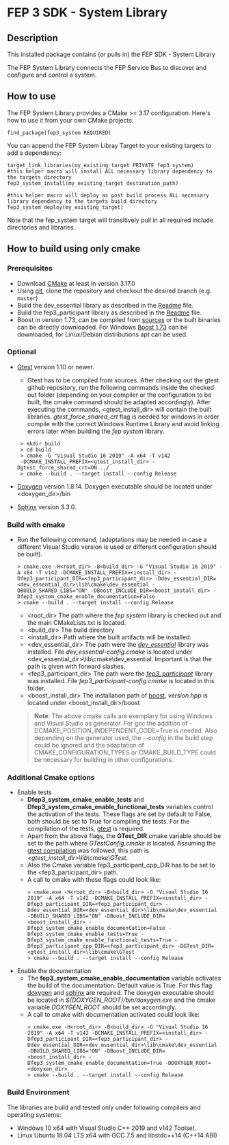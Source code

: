 <!--
  Copyright @ 2021 VW Group. All rights reserved.
  
      This Source Code Form is subject to the terms of the Mozilla
      Public License, v. 2.0. If a copy of the MPL was not distributed
      with this file, You can obtain one at https://mozilla.org/MPL/2.0/.
  
  If it is not possible or desirable to put the notice in a particular file, then
  You may include the notice in a location (such as a LICENSE file in a
  relevant directory) where a recipient would be likely to look for such a notice.
  
  You may add additional accurate notices of copyright ownership.
  
  -->

FEP 3 SDK - System Library
============================

## Description ##

This installed package contains (or pulls in) the FEP SDK - System Library

The FEP System Library connects the FEP Service Bus to discover and configure and control a system.

## How to use ###

The FEP System Library provides a CMake >= 3.17 configuration. Here's how to use it from your own CMake projects:

    find_package(fep3_system REQUIRED)

You can append the FEP System Libray Target to your existing targets to add a dependency:

    target_link_libraries(my_existing_target PRIVATE fep3_system)
    #this helper macro will install ALL necessary library dependency to the targets directory
    fep3_system_install(my_existing_target destination_path)

    #this helper macro will deploy as post build process ALL necessary library dependency to the targets build directory
    fep3_system_deploy(my_existing_target)

Note that the fep_system target will transitively pull in all required include directories and libraries.

## How to build using only cmake ###
### Prerequisites
- Download [CMake](https://cmake.org/) at least in version 3.17.0
- Using [git](https://git-scm.com/), clone the repository and checkout the desired branch (e.g. `master`)
- <a id="howtodevessential"></a> Build the dev_essential library as described in the [Readme](https://www.github.com/dev-essential) file.
- <a id="howtofep3participant"></a> Build the fep3_participant library as described in the [Readme](https://www.github.com/fep3_participant) file.
- <a id="howtoboost"></a> Boost in version 1.73, can be compiled from [sources](https://boostorg.jfrog.io/artifactory/main/release/1.73.0/source/) or the built binaries can be directly downloaded. For Windows [Boost 1.73](https://sourceforge.net/projects/boost/files/boost-binaries/1.73.0/boost_1_73_0-msvc-14.1-64.exe/download) can be downloaded, for Linux/Debian distributions apt can be used.

### Optional
-   <a id="howtogtest"></a> [Gtest](https://github.com/google/googletest) version 1.10 or newer.
    - Gtest has to be compiled from sources. After checking out the gtest github repository, run the following commands inside the checked out folder (depending on your compiler or the configuration to be built, the cmake command should be adapted accordingly). After executing the commands, <gtest_install_dir> will contain the built libraries. *gtest_force_shared_crt* flag is needed for windows in order compile with the correct Windows Runtime Library and avoid linking errors later when building the *fep system* library.

    ```shell
     > mkdir build
     > cd build
     > cmake -G "Visual Studio 16 2019" -A x64 -T v142
     -DCMAKE_INSTALL_PREFIX=<gtest_install_dir> -Dgtest_force_shared_crt=ON ../
     > cmake --build . --target install --config Release
    ```
- <a id="howtodoxygen"></a> [Doxygen](https://www.doxygen.nl/index.html) version 1.8.14. Doxygen executable should be located under <doxygen_dir>/bin
- <a id="howtosphinx"></a> [Sphinx](https://pypi.org/project/Sphinx/) version 3.3.0.
### Build with cmake
- Run the following command, (adaptations may be needed in case a different Visual Studio version is used or different configuration should be built).
    ```shell
    > cmake.exe -H<root_dir> -B<build_dir> -G "Visual Studio 16 2019" -A x64 -T v142 -DCMAKE_INSTALL_PREFIX=<install_dir> -Dfep3_participant_DIR=<fep3_participant_dir> -Ddev_essential_DIR=<dev_essential_dir>\lib\cmake\dev_essential -DBUILD_SHARED_LIBS="ON" -DBoost_INCLUDE_DIR=<boost_install_dir> -Dfep3_system_cmake_enable_documentation=False
    > cmake --build . --target install --config Release
    ```
    - <root_dir> The path where the *fep system* library is checked out and the main CMakeLists.txt is located.
    - <build_dir> The build directory
    - <install_dir> Path where the built artifacts will be installed.
    - <dev_essential_dir> The path were the [*dev_essential*](#howtodevessential) library was installed. File *dev_essential-config.cmake* is located under <dev_essential_dir>\lib\cmake\dev_essential. Important is that the path is given with forward slashes.
    - <fep3_participant_dir> The path were the [*fep3_participant*](#howtofep3participant) library was installed. File *fep3_participant-config.cmake* is located in this folder.
    - <boost_install_dir> The installation path of [boost](#howtoboost), *version.hpp* is located under <boost_install_dir>/boost
    >  **Note**: The above cmake calls are exemplary for using Windows and Visual Studio as generator. For gcc the addition of -DCMAKE_POSITION_INDEPENDENT_CODE=True is needed. Also depending on the generator used, the *--config* in the build step could be ignored and the adaptation of CMAKE_CONFIGURATION_TYPES or CMAKE_BUILD_TYPE could be necessary for building in other configurations.
### Additional Cmake options

- Enable tests
    - **Dfep3_system_cmake_enable_tests** and **Dfep3_system_cmake_enable_functional_tests** variables control the activation of the tests. These flags are set by default to False, both should be set to True for compiling the tests. For the compilation of the tests, [gtest](#howtogtest) is required.
    - Apart from the above flags, the **GTest_DIR** cmake variable should be set to the path where *GTestConfig.cmake* is located. Assuming the [gtest compilation](#howtogtest) was followed, this path is *<gtest_install_dir>\lib\cmake\GTest*.
    - Also the Cmake variable fep3_participant_cpp_DIR has to be set to the <fep3_participant_dir> path.
    - A call to cmake with these flags could look like:
         ```shell
        > cmake.exe -H<root_dir> -B<build_dir> -G "Visual Studio 16 2019" -A x64 -T v142 -DCMAKE_INSTALL_PREFIX=<install_dir> -Dfep3_participant_DIR=<fep3_participant_dir> -Ddev_essential_DIR=<dev_essential_dir>\lib\cmake\dev_essential -DBUILD_SHARED_LIBS="ON" -DBoost_INCLUDE_DIR=<boost_install_dir> -Dfep3_system_cmake_enable_documentation=False -Dfep3_system_cmake_enable_tests=True -Dfep3_system_cmake_enable_functional_tests=True -Dfep3_participant_cpp_DIR=<fep3_participant_dir> -DGTest_DIR=<gtest_install_dir>\lib\cmake\GTest
        > cmake --build . --target install --config Release
        ```
- Enable the documentation
    - The **fep3_system_cmake_enable_documentation** variable activates the build of the documentation. Default value is True. For this flag [doxygen](#howtodoxygen) and [sphinx](#howtosphinx) are required. The doxygen executable should be located in *${DOXYGEN_ROOT}/bin/doxygen.exe* and the cmake variable *DOXYGEN_ROOT* should be set accordingly.
    - A call to cmake with documentation activated could look like:
        ```shell
        > cmake.exe -H<root_dir> -B<build_dir> -G "Visual Studio 16 2019" -A x64 -T v142 -DCMAKE_INSTALL_PREFIX=<install_dir> -Dfep3_participant_DIR=<fep3_participant_dir> -Ddev_essential_DIR=<dev_essential_dir>\lib\cmake\dev_essential -DBUILD_SHARED_LIBS="ON" -DBoost_INCLUDE_DIR=<boost_install_dir> -Dfep3_system_cmake_enable_documentation=True -DDOXYGEN_ROOT=<doxyxen_dir>
        > cmake --build . --target install --config Release
        ```
### Build Environment ####

The libraries are build and tested only under following compilers and operating systems:
- Windows 10 x64 with Visual Studio C++ 2019 and v142 Toolset.
- Linux Ubuntu 18.04 LTS x64 with GCC 7.5 and libstdc++14 (C++14 ABI)
